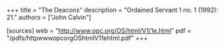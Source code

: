 +++
title = "The Deacons"
description = "Ordained Servant 1 no. 1 (1992): 21."
authors = ["John Calvin"]

[sources]
web = "http://www.opc.org/OS/html/V1/1e.html"
pdf = "/pdfs/httpwwwopcorgOShtmlV11ehtml.pdf"
+++

